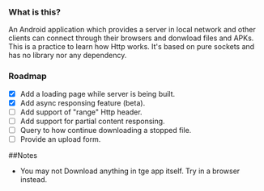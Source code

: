 ### What is this?

An Android application which provides a server in local network and other clients can connect 
through their browsers and donwload files and APKs.
This is a practice to learn how Http works.
It's based on pure sockets and has no library nor any dependency.

### Roadmap

- [x] Add a loading page while server is being built.
- [x] Add async responsing feature (beta).
- [ ] Add support of "range" Http header. 
- [ ] Add support for partial content responsing.
- [ ] Query to how continue downloading a stopped file.
- [ ] Provide an upload form.

##Notes 

- You may not Download anything in tge app itself. Try in a browser instead.


